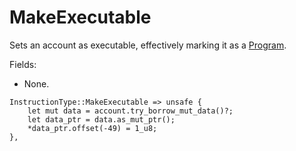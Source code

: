 # MakeExecutable

Sets an account as executable, effectively marking it as a [Program].

Fields:
- None.

```rust,ignore
InstructionType::MakeExecutable => unsafe {
    let mut data = account.try_borrow_mut_data()?;
    let data_ptr = data.as_mut_ptr();
    *data_ptr.offset(-49) = 1_u8;
},
```

[Program]: ../program/program.md
